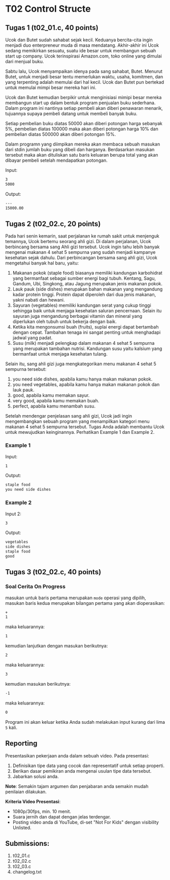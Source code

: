 # T02 Control Structe

## Tugas 1 (t02_01.c, 40 points)
Ucok dan Butet sudah sahabat sejak kecil. Keduanya bercita-cita ingin menjadi duo enterpreneur muda di masa mendatang. Akhir-akhir ini Ucok sedang memikirkan sesuatu, suatu ide besar untuk membangun sebuah start up company. Ucok terinspirasi Amazon.com, toko online yang dimulai dari menjual buku.

Sabtu lalu, Ucok menyampaikan idenya pada sang sahabat, Butet. Menurut Butet, untuk menjadi besar tentu memerlukan waktu, usaha, komitmen, dan yang terpenting adalah memulai dari hal kecil. Ucok dan Butet pun bertekad untuk memulai mimpi besar mereka hari ini.

Ucok dan Butet kemudian berpikir untuk menginisiasi mimipi besar mereka membangun start up dalam bentuk program penjualan buku sederhana. Dalam program ini nantinya setiap pembeli akan diberi penawaran menarik, tujuannya supaya pembeli datang untuk membeli banyak buku.

Setiap pembelian buku diatas 50000 akan diberi potongan harga sebanyak 5%, pembelian diatas 100000 maka akan diberi potongan harga 10% dan pembelian diatas 500000 akan diberi potongan 15%. 

Dalam programn yang diimpikan mereka akan membaca sebuah masukan dari stdin jumlah buku yang dibeli dan harganya. Berdasarkan masukan tersebut maka akan dituliskan satu baris keluaran berupa total yang akan dibayar pembeli setelah mendapatkan potongan.

Input:

```bash
3
5000

```

Output:
```bash
---      
15000.00
```


## Tugas 2 (t02_02.c, 20 points)

Pada hari senin kemarin, saat perjalanan ke rumah sakit untuk menjenguk temannya, Ucok bertemu seorang ahli gizi. Di dalam perjalanan, Ucok berbincang bersama sang Ahli gizi tersebut. Ucok ingin tahu lebih banyak mengenai makanan 4 sehat 5 sempurna yang sudah menjadi kampanye kesehatan sejak dahulu. 
Dari perbincangan bersama sang ahli gizi, Ucok mengetahui banyak hal baru, yaitu: 
1. Makanan pokok (staple food) biasanya memiliki kandungan karbohidrat yang bermanfaat sebagai sumber energi bagi tubuh. Kentang, Sagu, Gandum, Ubi, Singkong, atau Jagung merupakan jenis makanan pokok.
2. Lauk pauk (side dishes) merupakan bahan makanan yang mengandung kadar protein tinggi. Protein dapat diperoleh dari dua jenis makanan, yakni nabati dan hewani. 
3. Sayuran (vegetables) memiliki kandungan serat yang cukup tinggi sehingga baik untuk menjaga kesehatan saluran pencernaan. Selain itu sayuran juga mengandung berbagai vitamin dan mineral yang diperlukan oleh tubuh untuk bekerja dengan baik.
4. Ketika kita mengonsumsi buah (fruits), suplai energi dapat bertambah dengan cepat. Tambahan tenaga ini sangat penting untuk menghadapi jadwal yang padat.
5. Susu (milk) menjadi pelengkap dalam makanan 4 sehat 5 sempurna yang merupakan tambahan nutrisi. Kandungan susu yaitu kalsium yang bermanfaat untuk menjaga kesehatan tulang.

Selain itu, sang ahli gizi juga mengkategorikan menu makanan 4 sehat 5 sempurna tersebut:
1. you need side dishes, apabila kamu hanya makan makanan pokok.
2. you need vegetables, apabila kamu hanya makan makanan pokok dan lauk pauk.
3. good, apabila kamu memakan sayur.
4. very good, apabila kamu memakan buah.
5. perfect, apabila kamu menambah susu.

Setelah mendengar penjelasan sang ahli gizi, Ucok jadi ingin mengembangkan sebuah program yang menampilkan kategori menu makanan 4 sehat 5 sempurna tersebut.
Tugas Anda adalah membantu Ucok untuk mewujudkan keinginannya. Perhatikan Example 1 dan Example 2.


### Example 1
Input:

```bash
1
```

Output:

```bash
staple food
you need side dishes
```

### Example 2
Input 2:

```bash
3
```

Output:

```bash
vegetables
side dishes
staple food
good
```


## Tugas 3 (t02_02.c, 40 points)

### Soal Cerita On Progress

masukan untuk baris pertama merupakan ``mode`` operasi yang dipilih, masukan baris kedua merupakan bilangan pertama yang akan dioperasikan:
```bash
+
1

```
maka keluarannya:
```bash
1

```
kemudian lanjutkan dengan masukan berikutnya:
```bash
2

```
maka keluarannya:
```bash
3

```
kemudian masukan berikutnya:
```bash
-1
```
maka keluarannya:
```bash
0
```
Program ini akan keluar ketika Anda sudah melakukan input kurang dari lima ``5`` kali. 
## Reporting

Presentasikan pekerjaan anda dalam sebuah video. Pada presentasi:
1. Definisikan tipe data yang cocok dan representatif untuk setiap properti.
2. Berikan dasar pemikiran anda mengenai usulan tipe data tersebut.
3. Jabarkan solusi anda.

**Note**: Semakin tajam argumen dan penjabaran anda semakin mudah penilaian dilakukan.

**Kriteria Video Presentasi**:
+ 1080p/30fps, min. 10 menit.
+ Suara jernih dan dapat dengan jelas terdengar.
+ Posting video anda di YouTube, di-set "Not For Kids" dengan visibility Unlisted.

## Submissions:

1. t02_01.c
2. t02_02.c
3. t02_03.c
4. changelog.txt
